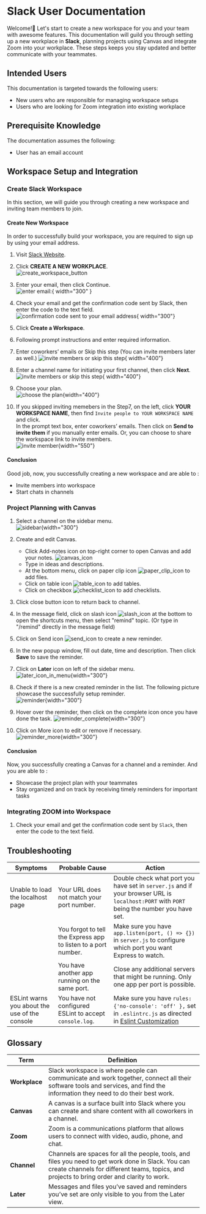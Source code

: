 # Slack User Documentation

Welcome!👋 Let's start to create a new workspace for you and your team with awesome features. This documentation will guild you through setting up a new workplace in **Slack**, planning projects using Canvas and integrate Zoom into your workplace. These steps keeps you stay updated and better communicate with your teammates.

## Intended Users

This documentation is targeted towards the following users:

* New users who are responsible for managing workspace setups
* Users who are looking for Zoom integration into existing workplace

## Prerequisite Knowledge

The documentation assumes the following:

* User has an email account

## Workspace Setup and Integration

### Create Slack Workspace

In this section, we will guide you through creating a new workspace and inviting team members to join.

#### Create New Workspace

In order to successfully build your workspace, you are required to sign up by using your email address.

1. Visit [Slack Website](https://slack.com/).

2. Click **CREATE A NEW WORKPLACE**.  
    ![create_workspace_button](.\images\create_workspace_btn.jpg)

3. Enter your email, then click Continue.  
    ![enter email:](.\images\enter_email.jpg){ width="300" }

4. Check your email and get the confirmation code sent by Slack, then enter the code to the text field.
        ![confirmation code sent to your email address](.\images\confirmation_code.jpg){ width="300"}

5. Click **Create a Workspace**.

6. Following prompt instructions and enter required information.

7. Enter coworkers’ emails or Skip this step (You can invite members later as well.)
    ![invite members or skip this step](.\images\invite_member_init.jpg){ width="400"}

8. Enter a channel name for initiating your first channel, then click **Next**.
    ![invite members or skip this step](.\images\init_channel.jpg){ width="400"}  

9. Choose your plan.  
    ![choose the plan](.\images\choose_plan.jpg){width="400"}  

10. If you skipped inviting memebers in the Step7, on the left, click **YOUR WORKSPACE NAME**, then find `Invite people to YOUR WORKSPACE NAME` and click.  
In the prompt text box, enter coworkers’ emails. Then click on **Send to invite them** if you manually enter emails. Or, you can choose to share the workspace link to invite members.  
    ![invite member](.\images\invite_member.jpg){width="550"}  

#### Conclusion

Good job, now, you successfully creating a new workspace and are able to :

* Invite members into workspace  
* Start chats in channels

### Project Planning with Canvas

1. Select a channel on the sidebar menu.  
    ![sidebar](.\images\sidebar.png){width="300"}

2. Create and edit Canvas.
    * Click Add-notes icon on top-right corner to open Canvas and add your notes.
    ![canvas_icon](.\images\canvas_icon.png)
    * Type in ideas and descriptions.
    * At the bottom menu, click on paper clip icon ![paper_clip_icon](.\images\paper_clip_icon.png) to add files.
    * Click on table icon ![table_icon](.\images\table_icon.png) to add tables.
    * Click on checkbox ![checklist_icon](.\images\checklist_icon.png) to add checklists.

3. Click close button icon to return back to channel.

4. In the message field, click on slash icon ![slash_icon](.\images\slash_icon.png) at the bottom to open the shortcuts menu, then select "remind" topic. (Or type in "/remind" directly in the message field)

5. Click on Send icon ![send_icon](.\images\send_icon.png) to create a new reminder.

6. In the new popup window, fill out date, time and description. Then click **Save** to save the reminder.

7. Click on **Later** icon on left of the sidebar menu.  
![later_icon_in_menu](.\images\later_icon_in_menu.png){width="300"}

8. Check if there is a new created reminder in the list. The following picture showcase the successfully setup reminder.  
![reminder](.\images\reminder.png){width="300"}

9. Hover over the reminder, then click on the complete icon once you have done the task.
![reminder_complete](.\images\reminder_complete.png){width="300"}

10. Click on More icon to edit or remove if necessary.  
![reminder_more](.\images\reminder_more.png){width="300"}

#### Conclusion

Now, you successfully creating a Canvas for a channel and a reminder. And you are able to :  

* Showcase the project plan with your teammates  
* Stay organized and on track by receiving timely reminders for important tasks

### Integrating ZOOM into Workspace

1. Check your email and get the confirmation code sent by `Slack`, then enter the code to the text field.

## Troubleshooting

| **Symptoms** | **Probable Cause** | **Action** |
| ------------ | ------------------ | ---------- |
| Unable to load the localhost page | Your URL does not match your port number. | Double check what port you have set in `server.js` and if your browser URL is `localhost:PORT` with `PORT` being the number you have set. |
|     | You forgot to tell the Express app to listen to a port number. | Make sure you have `app.listen(port, () => {})` in  `server.js` to configure which port you want Express to watch.|
|     | You have another app running on the same port. | Close any additional servers that might be running. Only one app per port is possible. |
|ESLint warns you about the use of the console| You have not configured ESLint to accept `console.log`. | Make sure you have `rules: {'no-console': 'off' },` set in `.eslintrc.js` as directed in [Eslint Customization](/pages/configuration/#customization)|

## Glossary

| **Term** |  **Definition**              |
|------------------------------|--------------------------------------------------|
| **Workplace** | Slack workspace is where people can communicate and work together, connect all their software tools and services, and find the information they need to do their best work.|
| **Canvas**  | A canvas is a surface built into Slack where you can create and share content with all coworkers in a channel.|
| **Zoom** | Zoom is a communications platform that allows users to connect with video, audio, phone, and chat.|
| **Channel** | Channels are spaces for all the people, tools, and files you need to get work done in Slack. You can create channels for different teams, topics, and projects to bring order and clarity to work.|
| **Later** | Messages and files you’ve saved and reminders you’ve set are only visible to you from the Later view.|
